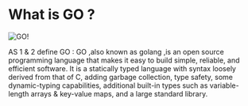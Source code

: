 
# What is GO ? 


![GO!](https://cloud.githubusercontent.com/assets/14142983/10209420/5990a3ea-6798-11e5-96d0-2f3d04790bbb.jpg " this picture from http://www.ebaseinteractive.com/home/2012/3/30/googles-go-programming-language-grows-up-now-what.html")

AS 1 & 2 define GO : 
GO ,also known as golang ,is an open source programming language that makes it easy to build simple, reliable, and efficient software.
It is a statically typed language with syntax loosely derived from that of C, adding garbage collection, type safety, some dynamic-typing capabilities, additional built-in types such as variable-length arrays & key-value maps, and a large standard library.

